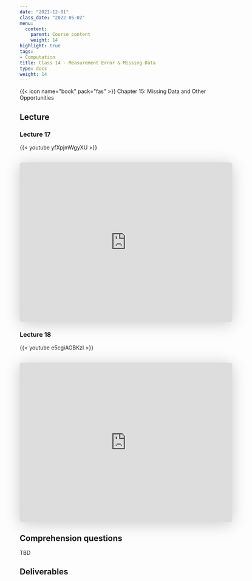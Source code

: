 ```yaml
---
date: "2021-12-01"
class_date: "2022-05-02"
menu:
  content:
    parent: Course content
    weight: 14
highlight: true
tags:
- Computation
title: Class 14 - Measurement Error & Missing Data 
type: docs
weight: 14
---
```


{{< icon name="book" pack="fas" >}} Chapter 15: Missing Data and Other Opportunities

## Lecture

### Lecture 17

{{< youtube yfXpjmWgyXU >}}

<br>

<iframe class="speakerdeck-iframe" frameborder="0" src="https://speakerdeck.com/player/4542a31bca014bacb068a3d19c61770d" title="L17 Statistical Rethinking Winter 2019" allowfullscreen="true" mozallowfullscreen="true" webkitallowfullscreen="true" style="border: 0px; background: padding-box padding-box rgba(0, 0, 0, 0.1); margin: 0px; padding: 0px; border-radius: 6px; box-shadow: rgba(0, 0, 0, 0.2) 0px 5px 40px; width: 560px; height: 420px;" data-ratio="1.3333333333333333"></iframe>

<br>

### Lecture 18

{{< youtube e5cgiAGBKzI >}}

<br>

<iframe class="speakerdeck-iframe" frameborder="0" src="https://speakerdeck.com/player/365cb7f482674b12baaee3aadaddc3cf" title="L18 Statistical Rethinking Winter 2019" allowfullscreen="true" mozallowfullscreen="true" webkitallowfullscreen="true" style="border: 0px; background: padding-box padding-box rgba(0, 0, 0, 0.1); margin: 0px; padding: 0px; border-radius: 6px; box-shadow: rgba(0, 0, 0, 0.2) 0px 5px 40px; width: 560px; height: 420px;" data-ratio="1.3333333333333333"></iframe>

## Comprehension questions

TBD

## Deliverables

